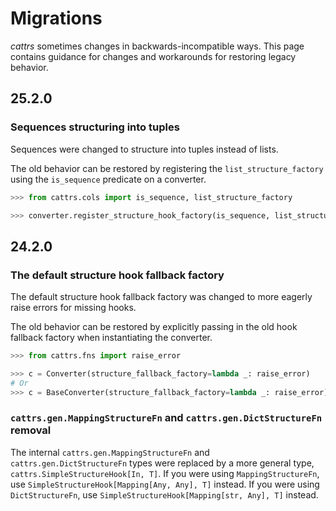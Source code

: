 # Migrations

_cattrs_ sometimes changes in backwards-incompatible ways.
This page contains guidance for changes and workarounds for restoring legacy behavior.

## 25.2.0

### Sequences structuring into tuples

Sequences were changed to structure into tuples instead of lists.

The old behavior can be restored by registering the `list_structure_factory` using the `is_sequence` predicate on a converter.

```python
>>> from cattrs.cols import is_sequence, list_structure_factory

>>> converter.register_structure_hook_factory(is_sequence, list_structure_factory)
```

## 24.2.0

### The default structure hook fallback factory

The default structure hook fallback factory was changed to more eagerly raise errors for missing hooks.

The old behavior can be restored by explicitly passing in the old hook fallback factory when instantiating the converter.


```python
>>> from cattrs.fns import raise_error

>>> c = Converter(structure_fallback_factory=lambda _: raise_error)
# Or
>>> c = BaseConverter(structure_fallback_factory=lambda _: raise_error)
```

### `cattrs.gen.MappingStructureFn` and `cattrs.gen.DictStructureFn` removal

The internal `cattrs.gen.MappingStructureFn` and `cattrs.gen.DictStructureFn` types were replaced by a more general type, `cattrs.SimpleStructureHook[In, T]`.
If you were using `MappingStructureFn`, use `SimpleStructureHook[Mapping[Any, Any], T]` instead.
If you were using `DictStructureFn`, use `SimpleStructureHook[Mapping[str, Any], T]` instead.
